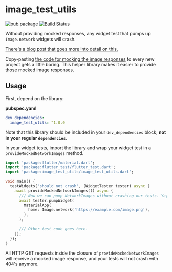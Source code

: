 # image_test_utils

[![pub package](https://img.shields.io/pub/v/image_test_utils.svg)](https://pub.dartlang.org/packages/image_test_utils)
 [![Build Status](https://travis-ci.org/roughike/image_test_utils.svg?branch=master)](https://travis-ci.org/roughike/image_test_utils) 

Without providing mocked responses, any widget test that pumps up `Image.network` widgets will crash.

[There's a blog post that goes more into detail on this.](https://iirokrankka.com/2018/09/16/image-network-widget-tests/)

Copy-pasting [the code for mocking the image responses](https://github.com/flutter/flutter/blob/master/dev/manual_tests/test/mock_image_http.dart) to every new project gets a little boring. This helper library makes it easier to provide those mocked image responses.

## Usage

First, depend on the library:

**pubspec.yaml**

```yaml
dev_dependencies:
  image_test_utils: ^1.0.0
```

Note that this library should be included in your `dev_dependencies` block; **not in your regular `dependencies`**.

In your widget tests, import the library and wrap your widget test in a `provideMockedNetworkImages` method.

```dart
import 'package:flutter/material.dart';
import 'package:flutter_test/flutter_test.dart';
import 'package:image_test_utils/image_test_utils.dart';

void main() {
  testWidgets('should not crash', (WidgetTester tester) async {
    await provideMockedNetworkImages(() async {
      /// Now we can pump NetworkImages without crashing our tests. Yay!
      await tester.pumpWidget(
        MaterialApp(
          home: Image.network('https://example.com/image.png'),
        ),
      );
      
      /// Other test code goes here.
    });
  });
}
```

All HTTP GET requests inside the closure of `provideMockedNetworkImages` will receive a mocked image response, and your tests will not crash with 404's anymore.

